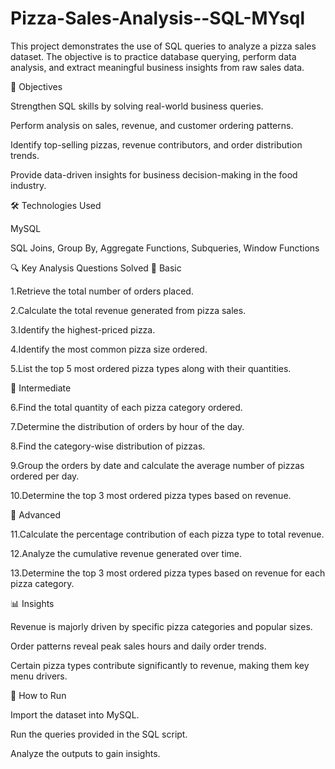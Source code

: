 # Pizza-Sales-Analysis--SQL-MYsql
This project demonstrates the use of SQL queries to analyze a pizza sales dataset. The objective is to practice database querying, perform data analysis, and extract meaningful business insights from raw sales data.

📌 Objectives

Strengthen SQL skills by solving real-world business queries.

Perform analysis on sales, revenue, and customer ordering patterns.

Identify top-selling pizzas, revenue contributors, and order distribution trends.

Provide data-driven insights for business decision-making in the food industry.

🛠️ Technologies Used

MySQL

SQL Joins, Group By, Aggregate Functions, Subqueries, Window Functions


🔍 Key Analysis Questions Solved
🔹 Basic

1.Retrieve the total number of orders placed.

2.Calculate the total revenue generated from pizza sales.

3.Identify the highest-priced pizza.

4.Identify the most common pizza size ordered.

5.List the top 5 most ordered pizza types along with their quantities.

🔹 Intermediate

6.Find the total quantity of each pizza category ordered.

7.Determine the distribution of orders by hour of the day.

8.Find the category-wise distribution of pizzas.

9.Group the orders by date and calculate the average number of pizzas ordered per day.

10.Determine the top 3 most ordered pizza types based on revenue.

🔹 Advanced

11.Calculate the percentage contribution of each pizza type to total revenue.

12.Analyze the cumulative revenue generated over time.

13.Determine the top 3 most ordered pizza types based on revenue for each pizza category.

📊 Insights

Revenue is majorly driven by specific pizza categories and popular sizes.

Order patterns reveal peak sales hours and daily order trends.

Certain pizza types contribute significantly to revenue, making them key menu drivers.

🚀 How to Run

Import the dataset into MySQL.

Run the queries provided in the SQL script.

Analyze the outputs to gain insights.
